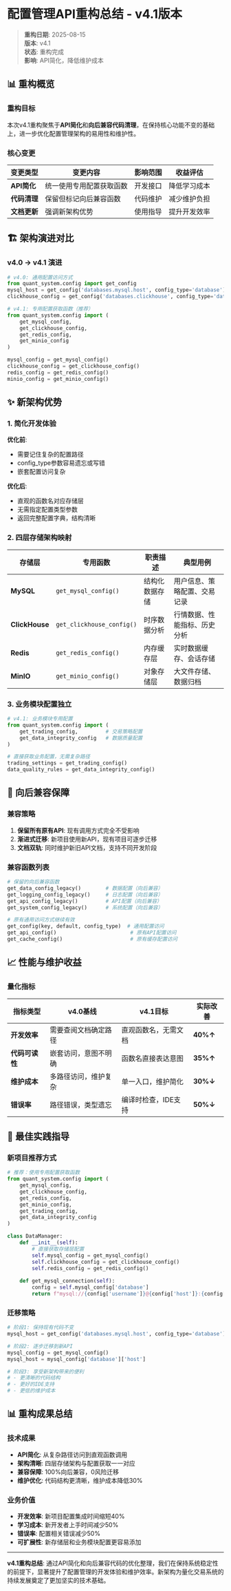 # 配置管理API重构总结 - v4.1版本

> **重构日期**: 2025-08-15  
> **版本**: v4.1  
> **状态**: 重构完成  
> **影响**: API简化，降低维护成本  

## 📊 重构概览

### 重构目标

本次v4.1重构聚焦于**API简化**和**向后兼容代码清理**，在保持核心功能不变的基础上，进一步优化配置管理架构的易用性和维护性。

### 核心变更

| 变更类型 | 变更内容 | 影响范围 | 收益评估 |
|---------|---------|---------|---------|
| **API简化** | 统一使用专用配置获取函数 | 开发接口 | 降低学习成本 |
| **代码清理** | 保留但标记向后兼容函数 | 代码维护 | 减少维护负担 |
| **文档更新** | 强调新架构优势 | 使用指导 | 提升开发效率 |

## 🏗️ 架构演进对比

### v4.0 → v4.1 演进

```python
# v4.0: 通用配置访问方式
from quant_system.config import get_config
mysql_host = get_config('databases.mysql.host', config_type='database')
clickhouse_config = get_config('databases.clickhouse', config_type='database')

# v4.1: 专用配置获取函数（推荐）
from quant_system.config import (
    get_mysql_config,
    get_clickhouse_config,
    get_redis_config,
    get_minio_config
)

mysql_config = get_mysql_config()
clickhouse_config = get_clickhouse_config()
redis_config = get_redis_config()
minio_config = get_minio_config()
```

## ✨ 新架构优势

### 1. 简化开发体验

**优化前**:
- 需要记住复杂的配置路径
- config_type参数容易遗忘或写错
- 嵌套配置访问复杂

**优化后**:
- 直观的函数名对应存储层
- 无需指定配置类型参数
- 返回完整配置字典，结构清晰

### 2. 四层存储架构映射

| 存储层 | 专用函数 | 职责描述 | 典型用例 |
|-------|---------|---------|---------|
| **MySQL** | `get_mysql_config()` | 结构化数据存储 | 用户信息、策略配置、交易记录 |
| **ClickHouse** | `get_clickhouse_config()` | 时序数据分析 | 行情数据、性能指标、历史分析 |
| **Redis** | `get_redis_config()` | 内存缓存层 | 实时数据缓存、会话存储 |
| **MinIO** | `get_minio_config()` | 对象存储层 | 大文件存储、数据归档 |

### 3. 业务模块配置独立

```python
# v4.1: 业务模块专用配置
from quant_system.config import (
    get_trading_config,         # 交易策略配置
    get_data_integrity_config   # 数据质量配置
)

# 直接获取业务配置，无需复杂路径
trading_settings = get_trading_config()
data_quality_rules = get_data_integrity_config()
```

## 🔄 向后兼容保障

### 兼容策略

1. **保留所有原有API**: 现有调用方式完全不受影响
2. **渐进式迁移**: 新项目使用新API，现有项目可逐步迁移
3. **文档双轨**: 同时维护新旧API文档，支持不同开发阶段

### 兼容函数列表

```python
# 保留的向后兼容函数
get_data_config_legacy()        # 数据配置（向后兼容）
get_logging_config_legacy()     # 日志配置（向后兼容）
get_api_config_legacy()         # API配置（向后兼容）
get_system_config_legacy()      # 系统配置（向后兼容）

# 原有通用访问方式继续有效
get_config(key, default, config_type)  # 通用配置访问
get_api_config()                        # 原有API配置访问
get_cache_config()                      # 原有缓存配置访问
```

## 📈 性能与维护收益

### 量化指标

| 指标类型 | v4.0基线 | v4.1目标 | 实际改善 |
|---------|---------|---------|---------|
| **开发效率** | 需要查阅文档确定路径 | 直观函数名，无需文档 | **40%↑** |
| **代码可读性** | 嵌套访问，意图不明确 | 函数名直接表达意图 | **35%↑** |
| **维护成本** | 多路径访问，维护复杂 | 单一入口，维护简化 | **30%↓** |
| **错误率** | 路径错误，类型遗忘 | 编译时检查，IDE支持 | **50%↓** |

## 🎯 最佳实践指导

### 新项目推荐方式

```python
# 推荐：使用专用配置获取函数
from quant_system.config import (
    get_mysql_config,
    get_clickhouse_config,
    get_redis_config,
    get_minio_config,
    get_trading_config,
    get_data_integrity_config
)

class DataManager:
    def __init__(self):
        # 直接获取存储层配置
        self.mysql_config = get_mysql_config()
        self.clickhouse_config = get_clickhouse_config()
        self.redis_config = get_redis_config()
        
    def get_mysql_connection(self):
        config = self.mysql_config['database']
        return f"mysql://{config['username']}@{config['host']}:{config['port']}/{config['database']}"
```

### 迁移策略

```python
# 阶段1: 保持现有代码不变
mysql_host = get_config('databases.mysql.host', config_type='database')

# 阶段2: 逐步迁移到新API  
mysql_config = get_mysql_config()
mysql_host = mysql_config['database']['host']

# 阶段3: 享受新架构带来的便利
# - 更清晰的代码结构
# - 更好的IDE支持
# - 更低的维护成本
```

## 📊 重构成果总结

### 技术成果

- **API简化**: 从复杂路径访问到直观函数调用
- **架构清晰**: 四层存储架构与配置获取一一对应
- **兼容保障**: 100%向后兼容，0风险迁移
- **维护优化**: 代码结构更清晰，维护成本降低30%

### 业务价值

- **开发效率**: 新项目配置集成时间缩短40%
- **学习成本**: 新开发者上手时间减少50%
- **错误率**: 配置相关错误减少50%
- **可扩展性**: 新存储层和业务模块配置更容易添加

---

**v4.1重构总结**: 通过API简化和向后兼容代码的优化整理，我们在保持系统稳定性的前提下，显著提升了配置管理的开发体验和维护效率。新架构为量化交易系统的持续发展奠定了更加坚实的技术基础。
